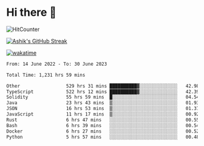 # Hi there 👋

![HitCounter](https://hits.seeyoufarm.com/api/count/incr/badge.svg?url=https%3A%2F%2Fgithub.com%2Fashrhmn1212%2Fhit-counter)

<!-- ![Contribution Graph](https://github-readme-activity-graph.cyclic.app/graph?username=ashrhmn) -->


<!-- [![Top Langs](https://github-readme-stats.vercel.app/api/top-langs/?username=ashrhmn&layout=compact&theme=synthwave&langs_count=10&card_width=445)](https://github.com/anuraghazra/github-readme-stats) -->

[![Ashik's GitHub Streak](https://github-readme-streak-stats.herokuapp.com/?user=ashrhmn&theme=blood&fire=DD7F1C&background=151515&dates=9f9f9f&border=DD2727)](https://git.io/streak-stats)

<!-- ![Ashik's GitHub stats](https://github-readme-stats.vercel.app/api/?username=ashrhmn&show_icons=true&title_color=fff&icon_color=79ff97&text_color=9f9f9f&bg_color=151515) -->

[![wakatime](https://wakatime.com/badge/user/3df86613-ba63-4631-8e65-0ff18e7becad.svg)](https://wakatime.com/@3df86613-ba63-4631-8e65-0ff18e7becad)

<!--START_SECTION:waka-->

```txt
From: 14 June 2022 - To: 30 June 2023

Total Time: 1,231 hrs 59 mins

Other                 529 hrs 31 mins ██████████▓░░░░░░░░░░░░░░   42.98 %
TypeScript            522 hrs 12 mins ██████████▓░░░░░░░░░░░░░░   42.39 %
Solidity              55 hrs 59 mins  █░░░░░░░░░░░░░░░░░░░░░░░░   04.54 %
Java                  23 hrs 43 mins  ▒░░░░░░░░░░░░░░░░░░░░░░░░   01.93 %
JSON                  16 hrs 53 mins  ▒░░░░░░░░░░░░░░░░░░░░░░░░   01.37 %
JavaScript            11 hrs 17 mins  ▒░░░░░░░░░░░░░░░░░░░░░░░░   00.92 %
Rust                  6 hrs 47 mins   ░░░░░░░░░░░░░░░░░░░░░░░░░   00.55 %
Bash                  6 hrs 39 mins   ░░░░░░░░░░░░░░░░░░░░░░░░░   00.54 %
Docker                6 hrs 27 mins   ░░░░░░░░░░░░░░░░░░░░░░░░░   00.52 %
Python                5 hrs 57 mins   ░░░░░░░░░░░░░░░░░░░░░░░░░   00.48 %
```

<!--END_SECTION:waka-->


<!--### Most Used Languages
<img src="https://wakatime.com/share/@ashrhmn/24ecb986-5bf8-4607-af7f-0aab08908d8c.png" />

### Favourite Tools
<img src="https://wakatime.com/share/@ashrhmn/f4e08015-f3bc-460a-9228-95a3ba11c604.png" />-->
